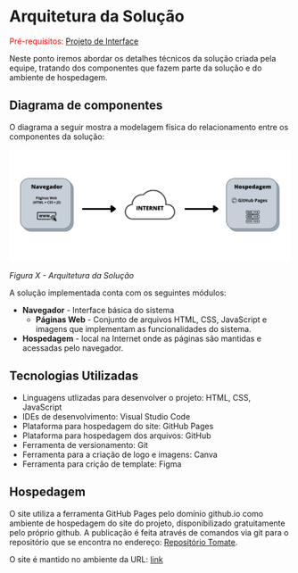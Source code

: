 # Arquitetura da Solução

<span style="color:red">Pré-requisitos: <a href="3-Projeto de Interface.md"> Projeto de Interface</a></span>

Neste ponto iremos abordar os detalhes técnicos da solução criada pela equipe, tratando dos componentes que fazem parte da solução e do ambiente de hospedagem.

## Diagrama de componentes

O diagrama a seguir mostra a modelagem física do relacionamento entre os componentes da solução:

<img src="https://github.com/ICEI-PUC-Minas-PMV-ADS/pmv-ads-2022-1-e1-proj-web-t2-tomate/blob/main/docs/img/diagrama_de_componentes.png" alt="Diagrama de componentes">

<span style="text-align:center">*Figura X - Arquitetura da Solução*</span>

A solução implementada conta com os seguintes módulos:
- **Navegador** - Interface básica do sistema  
  - **Páginas Web** - Conjunto de arquivos HTML, CSS, JavaScript e imagens que implementam as funcionalidades do sistema.
 - **Hospedagem** - local na Internet onde as páginas são mantidas e acessadas pelo navegador. 


## Tecnologias Utilizadas

<ul>
  <li>Linguagens utlizadas para desenvolver o projeto: HTML, CSS, JavaScript</li>
  <li>IDEs de desenvolvimento: Visual Studio Code</li>
  <li>Plataforma para hospedagem do site: GitHub Pages</li>
  <li>Plataforma para hospedagem dos arquivos: GitHub</li>
  <li>Ferramenta de versionamento: Git</li>
  <li>Ferramenta para a criação de logo e imagens: Canva</li>
  <li>Ferramenta para crição de template: Figma</li>
</ul>

## Hospedagem

O site utiliza a ferramenta GitHub Pages pelo domínio github.io como ambiente de hospedagem do site do projeto, disponibilizado gratuitamente pelo próprio github. A publicação é feita através de comandos via git para o repositório que se encontra no endereço: <a href="https://github.com/ICEI-PUC-Minas-PMV-ADS/pmv-ads-2022-1-e1-proj-web-t2-tomate">Repositório Tomate</a>. 
 
O site é mantido no ambiente da URL: <a href="https://icei-puc-minas-pmv-ads.github.io/pmv-ads-2022-1-e1-proj-web-t2-tomate/">link</a>


